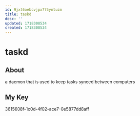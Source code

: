 ```yaml
---
id: 9jxt6oebcvjpx775yntuzm
title: taskd
desc: ''
updated: 1718308534
created: 1718308534
---
```

# taskd

## About

a daemon that is used to keep tasks synced between computers

## My Key

3615608f-1c0d-4f02-ace7-0e5877dd8aff
